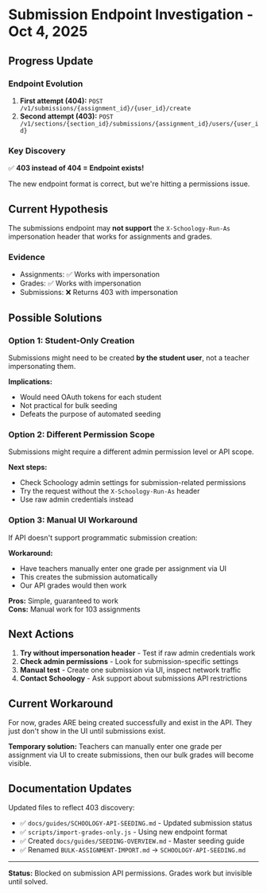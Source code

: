 # Submission Endpoint Investigation - Oct 4, 2025

## Progress Update

### Endpoint Evolution
1. **First attempt (404):** `POST /v1/submissions/{assignment_id}/{user_id}/create`
2. **Second attempt (403):** `POST /v1/sections/{section_id}/submissions/{assignment_id}/users/{user_id}`

### Key Discovery

✅ **403 instead of 404 = Endpoint exists!**

The new endpoint format is correct, but we're hitting a permissions issue.

## Current Hypothesis

The submissions endpoint may **not support** the `X-Schoology-Run-As` impersonation header that works for assignments and grades.

### Evidence
- Assignments: ✅ Works with impersonation
- Grades: ✅ Works with impersonation  
- Submissions: ❌ Returns 403 with impersonation

## Possible Solutions

### Option 1: Student-Only Creation
Submissions might need to be created **by the student user**, not a teacher impersonating them.

**Implications:**
- Would need OAuth tokens for each student
- Not practical for bulk seeding
- Defeats the purpose of automated seeding

### Option 2: Different Permission Scope
Submissions might require a different admin permission level or API scope.

**Next steps:**
- Check Schoology admin settings for submission-related permissions
- Try the request without the `X-Schoology-Run-As` header
- Use raw admin credentials instead

### Option 3: Manual UI Workaround
If API doesn't support programmatic submission creation:

**Workaround:**
- Have teachers manually enter one grade per assignment via UI
- This creates the submission automatically
- Our API grades would then work

**Pros:** Simple, guaranteed to work  
**Cons:** Manual work for 103 assignments

## Next Actions

1. **Try without impersonation header** - Test if raw admin credentials work
2. **Check admin permissions** - Look for submission-specific settings
3. **Manual test** - Create one submission via UI, inspect network traffic
4. **Contact Schoology** - Ask support about submissions API restrictions

## Current Workaround

For now, grades ARE being created successfully and exist in the API. They just don't show in the UI until submissions exist.

**Temporary solution:** Teachers can manually enter one grade per assignment via UI to create submissions, then our bulk grades will become visible.

## Documentation Updates

Updated files to reflect 403 discovery:
- ✅ `docs/guides/SCHOOLOGY-API-SEEDING.md` - Updated submission status
- ✅ `scripts/import-grades-only.js` - Using new endpoint format
- ✅ Created `docs/guides/SEEDING-OVERVIEW.md` - Master seeding guide
- ✅ Renamed `BULK-ASSIGNMENT-IMPORT.md` → `SCHOOLOGY-API-SEEDING.md`

---

**Status:** Blocked on submission API permissions. Grades work but invisible until solved.
